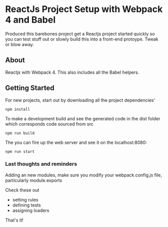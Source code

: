 # ReactJs Project Setup with Webpack 4 and Babel
Produced this barebones project get a Reactjs project started quickly so you can test stuff out or slowly build this into a front-end protoype. Tweak or blow away.

## About
Reactjs with Webpack 4. This also includes all the Babel helpers.

## Getting Started
For new projects, start out by downloading all the project dependencies'

```
npm install
```

To make a development build and see the generated code in the dist folder which corresponds code sourced from src
```
npm run build
```

The you can fire up the web server and see it on the localhost:8080:

```
npm run start
```
### Last thoughts and reminders
Adding an new modules, make sure you modify your webpack.config.js file, particularly module.exports

Check these out
* setting rules
* defining tests
* assigning loaders

That's it!
